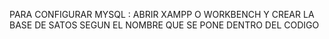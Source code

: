 
PARA CONFIGURAR MYSQL :
ABRIR XAMPP O WORKBENCH Y CREAR LA BASE DE SATOS SEGUN EL NOMBRE QUE SE PONE DENTRO DEL CODIGO